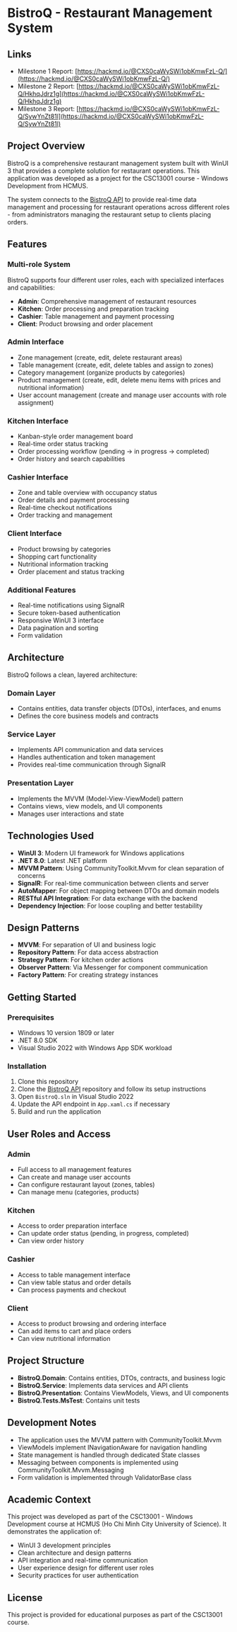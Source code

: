 # BistroQ - Restaurant Management System

## Links

- Milestone 1 Report: [https://hackmd.io/@CXS0caWySWi1obKmwFzL-Q/](https://hackmd.io/@CXS0caWySWi1obKmwFzL-Q/)
- Milestone 2 Report: [https://hackmd.io/@CXS0caWySWi1obKmwFzL-Q/HkhqJdrz1g](https://hackmd.io/@CXS0caWySWi1obKmwFzL-Q/HkhqJdrz1g)
- Milestone 3 Report: [https://hackmd.io/@CXS0caWySWi1obKmwFzL-Q/SywYnZt81l](https://hackmd.io/@CXS0caWySWi1obKmwFzL-Q/SywYnZt81l)

## Project Overview

BistroQ is a comprehensive restaurant management system built with WinUI 3 that provides a complete solution for restaurant operations. This application was developed as a project for the CSC13001 course - Windows Development from HCMUS.

The system connects to the [BistroQ API](https://github.com/tien4112004/bistro-q-api) to provide real-time data management and processing for restaurant operations across different roles - from administrators managing the restaurant setup to clients placing orders.

## Features

### Multi-role System

BistroQ supports four different user roles, each with specialized interfaces and capabilities:

- **Admin**: Comprehensive management of restaurant resources
- **Kitchen**: Order processing and preparation tracking
- **Cashier**: Table management and payment processing
- **Client**: Product browsing and order placement

### Admin Interface

- Zone management (create, edit, delete restaurant areas)
- Table management (create, edit, delete tables and assign to zones)
- Category management (organize products by categories)
- Product management (create, edit, delete menu items with prices and nutritional information)
- User account management (create and manage user accounts with role assignment)

### Kitchen Interface

- Kanban-style order management board
- Real-time order status tracking
- Order processing workflow (pending → in progress → completed)
- Order history and search capabilities

### Cashier Interface

- Zone and table overview with occupancy status
- Order details and payment processing
- Real-time checkout notifications
- Order tracking and management

### Client Interface

- Product browsing by categories
- Shopping cart functionality
- Nutritional information tracking
- Order placement and status tracking

### Additional Features

- Real-time notifications using SignalR
- Secure token-based authentication
- Responsive WinUI 3 interface
- Data pagination and sorting
- Form validation

## Architecture

BistroQ follows a clean, layered architecture:

### Domain Layer

- Contains entities, data transfer objects (DTOs), interfaces, and enums
- Defines the core business models and contracts

### Service Layer

- Implements API communication and data services
- Handles authentication and token management
- Provides real-time communication through SignalR

### Presentation Layer

- Implements the MVVM (Model-View-ViewModel) pattern
- Contains views, view models, and UI components
- Manages user interactions and state

## Technologies Used

- **WinUI 3**: Modern UI framework for Windows applications
- **.NET 8.0**: Latest .NET platform
- **MVVM Pattern**: Using CommunityToolkit.Mvvm for clean separation of concerns
- **SignalR**: For real-time communication between clients and server
- **AutoMapper**: For object mapping between DTOs and domain models
- **RESTful API Integration**: For data exchange with the backend
- **Dependency Injection**: For loose coupling and better testability

## Design Patterns

- **MVVM**: For separation of UI and business logic
- **Repository Pattern**: For data access abstraction
- **Strategy Pattern**: For kitchen order actions
- **Observer Pattern**: Via Messenger for component communication
- **Factory Pattern**: For creating strategy instances

## Getting Started

### Prerequisites

- Windows 10 version 1809 or later
- .NET 8.0 SDK
- Visual Studio 2022 with Windows App SDK workload

### Installation

1. Clone this repository
2. Clone the [BistroQ API](https://github.com/tien4112004/bistro-q-api) repository and follow its setup instructions
3. Open `BistroQ.sln` in Visual Studio 2022
4. Update the API endpoint in `App.xaml.cs` if necessary
5. Build and run the application

## User Roles and Access

### Admin

- Full access to all management features
- Can create and manage user accounts
- Can configure restaurant layout (zones, tables)
- Can manage menu (categories, products)

### Kitchen

- Access to order preparation interface
- Can update order status (pending, in progress, completed)
- Can view order history

### Cashier

- Access to table management interface
- Can view table status and order details
- Can process payments and checkout

### Client

- Access to product browsing and ordering interface
- Can add items to cart and place orders
- Can view nutritional information

## Project Structure

- **BistroQ.Domain**: Contains entities, DTOs, contracts, and business logic
- **BistroQ.Service**: Implements data services and API clients
- **BistroQ.Presentation**: Contains ViewModels, Views, and UI components
- **BistroQ.Tests.MsTest**: Contains unit tests

## Development Notes

- The application uses the MVVM pattern with CommunityToolkit.Mvvm
- ViewModels implement INavigationAware for navigation handling
- State management is handled through dedicated State classes
- Messaging between components is implemented using CommunityToolkit.Mvvm.Messaging
- Form validation is implemented through ValidatorBase class

## Academic Context

This project was developed as part of the CSC13001 - Windows Development course at HCMUS (Ho Chi Minh City University of Science). It demonstrates the application of:

- WinUI 3 development principles
- Clean architecture and design patterns
- API integration and real-time communication
- User experience design for different user roles
- Security practices for user authentication

## License

This project is provided for educational purposes as part of the CSC13001 course.
